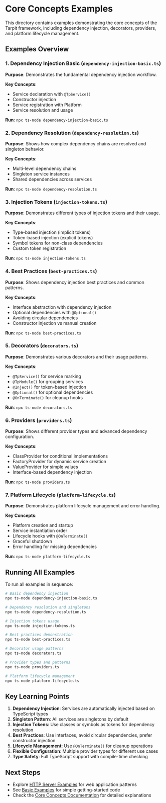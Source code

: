 # Core Concepts Examples

This directory contains examples demonstrating the core concepts of the Tarpit framework, including dependency injection, decorators, providers, and platform lifecycle management.

## Examples Overview

### 1. Dependency Injection Basic (`dependency-injection-basic.ts`)

**Purpose**: Demonstrates the fundamental dependency injection workflow.

**Key Concepts**:
- Service declaration with `@TpService()`
- Constructor injection
- Service registration with Platform
- Service resolution and usage

**Run**: `npx ts-node dependency-injection-basic.ts`

### 2. Dependency Resolution (`dependency-resolution.ts`)

**Purpose**: Shows how complex dependency chains are resolved and singleton behavior.

**Key Concepts**:
- Multi-level dependency chains
- Singleton service instances
- Shared dependencies across services

**Run**: `npx ts-node dependency-resolution.ts`

### 3. Injection Tokens (`injection-tokens.ts`)

**Purpose**: Demonstrates different types of injection tokens and their usage.

**Key Concepts**:
- Type-based injection (implicit tokens)
- Token-based injection (explicit tokens)
- Symbol tokens for non-class dependencies
- Custom token registration

**Run**: `npx ts-node injection-tokens.ts`

### 4. Best Practices (`best-practices.ts`)

**Purpose**: Shows dependency injection best practices and common patterns.

**Key Concepts**:
- Interface abstraction with dependency injection
- Optional dependencies with `@Optional()`
- Avoiding circular dependencies
- Constructor injection vs manual creation

**Run**: `npx ts-node best-practices.ts`

### 5. Decorators (`decorators.ts`)

**Purpose**: Demonstrates various decorators and their usage patterns.

**Key Concepts**:
- `@TpService()` for service marking
- `@TpModule()` for grouping services
- `@Inject()` for token-based injection
- `@Optional()` for optional dependencies
- `@OnTerminate()` for cleanup hooks

**Run**: `npx ts-node decorators.ts`

### 6. Providers (`providers.ts`)

**Purpose**: Shows different provider types and advanced dependency configuration.

**Key Concepts**:
- ClassProvider for conditional implementations
- FactoryProvider for dynamic service creation
- ValueProvider for simple values
- Interface-based dependency injection

**Run**: `npx ts-node providers.ts`

### 7. Platform Lifecycle (`platform-lifecycle.ts`)

**Purpose**: Demonstrates platform lifecycle management and error handling.

**Key Concepts**:
- Platform creation and startup
- Service instantiation order
- Lifecycle hooks with `@OnTerminate()`
- Graceful shutdown
- Error handling for missing dependencies

**Run**: `npx ts-node platform-lifecycle.ts`

## Running All Examples

To run all examples in sequence:

```bash
# Basic dependency injection
npx ts-node dependency-injection-basic.ts

# Dependency resolution and singletons
npx ts-node dependency-resolution.ts

# Injection tokens usage
npx ts-node injection-tokens.ts

# Best practices demonstration
npx ts-node best-practices.ts

# Decorator usage patterns
npx ts-node decorators.ts

# Provider types and patterns
npx ts-node providers.ts

# Platform lifecycle management
npx ts-node platform-lifecycle.ts
```

## Key Learning Points

1. **Dependency Injection**: Services are automatically injected based on TypeScript types
2. **Singleton Pattern**: All services are singletons by default
3. **Injection Tokens**: Use classes or symbols as tokens for dependency resolution
4. **Best Practices**: Use interfaces, avoid circular dependencies, prefer constructor injection
5. **Lifecycle Management**: Use `@OnTerminate()` for cleanup operations
6. **Flexible Configuration**: Multiple provider types for different use cases
7. **Type Safety**: Full TypeScript support with compile-time checking

## Next Steps

- Explore [HTTP Server Examples](../http-server/) for web application patterns
- See [Basic Examples](../basic/) for simple getting-started code
- Check the [Core Concepts Documentation](https://github.com/isatiso/node-tarpit/blob/main/docs-temp/en/1-core/) for detailed explanations 